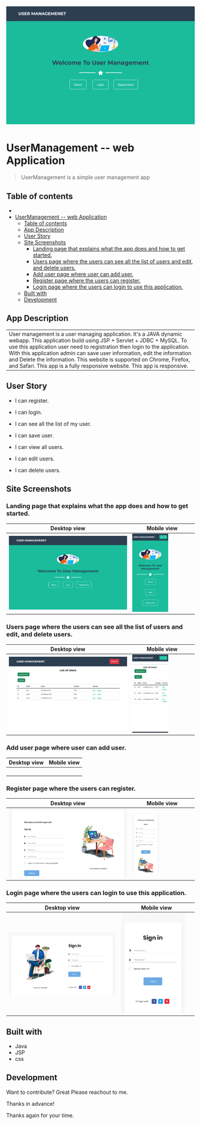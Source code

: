 
# ![WebApp](WebContent/images/landing-page.png)

# UserManagement -- web Application

> UserManagement is a simple user management app

## Table of contents


- [](#)
- [UserManagement -- web Application](#usermanagement----web-application)
  - [Table of contents](#table-of-contents)
  - [App Description](#app-description)
  - [User Story](#user-story)
  - [Site Screenshots](#site-screenshots)
    - [Landing page that explains what the app does and how to get started.](#landing-page-that-explains-what-the-app-does-and-how-to-get-started)
    - [Users page where the users can see all the list of users and  edit, and delete users.](#users-page-where-the-users-can-see-all-the-list-of-users-and--edit-and-delete-users)
    - [Add user page where user can add user.](#add-user-page-where-user-can-add-user)
    - [Register page where the users can register.](#register-page-where-the-users-can-register)
    - [Login page where the users can login to use this application.](#login-page-where-the-users-can-login-to-use-this-application)
  - [Built with](#built-with)
  - [Development](#development)




## App Description

<table>
<tr>
<td>
 User management is a user managing application. It's a JAVA dynamic webapp. This application build using JSP + Servlet + JDBC + MySQL. To use this application user need to registration then login to the application. With this application admin can save user information, edit the information and Delete the information. This website is supported on Chrome, Firefox, and Safari. This app is a fully responsive website. This app is responsive.


</td>
</tr>
</table>



## User Story

* I can register.

* I can login.

* I can see all the list of my user.

* I can save user.

* I can view all users.

* I can edit users.

* I can delete users.



## Site Screenshots


### Landing page that explains what the app does and how to get started.

Desktop view | Mobile view
------------- | -------------
<img src="WebContent/images/landing-page.png" alt="" width="100%" /> | <img src="WebContent/images/mobile-landing-page.png" alt="" width="60%" />

### Users page where the users can see all the list of users and  edit, and delete users.
Desktop view | Mobile view
------------- | -------------
<img src="WebContent/images/list-of-user.png" alt="" width="100%" /> | <img src="WebContent/images/mobile-list-of-user.png" alt="" width="60%" />


### Add user page where user can add user.
Desktop view | Mobile view
------------- | -------------
<img src="WebContent/images/add-user.png" alt="" width="100%" /> | <img src="WebContent/images/mobile-add-user.png" alt="" width="60%" />


### Register page where the users can register.
Desktop view | Mobile view
------------- | -------------
<img src="WebContent/images/registration.png" alt="" width="100%" /> | <img src="WebContent/images/mobile-registration.png" alt="" width="45%" />

### Login page where the users can login to use this application.
Desktop view | Mobile view
------------- | -------------
<img src="WebContent/images/login.png" alt="" height="100%" /> | <img src="WebContent/images/mobile-login.png" alt="" width="90%" />








## Built with

- Java
- JSP 
- css


## Development

Want to contribute? Great Please reachout to me.

Thanks in advance!

Thanks again for your time.

